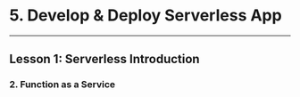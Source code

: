 # 5. Develop & Deploy Serverless App
___

## Lesson 1: Serverless Introduction

### 2. Function as a Service 



